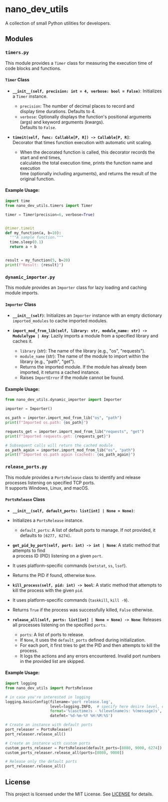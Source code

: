 # nano_dev_utils

A collection of small Python utilities for developers.

## Modules

### `timers.py`

This module provides a `Timer` class for measuring the execution time of code blocks and functions.

#### `Timer` Class

* **`__init__(self, precision: int = 4, verbose: bool = False)`**: Initializes a `Timer` instance.
    * `precision`: The number of decimal places to record and    
       display time durations. Defaults to 4.
    * `verbose`: Optionally displays the function's positional arguments (args) and keyword arguments (kwargs).       
       Defaults to `False`.

* **`timeit(self, func: Callable[P, R]) -> Callable[P, R]`**:   
      Decorator that times function execution with automatic unit scaling.   
    * When the decorated function is called, this decorator records the start and end times,   
      calculates the total execution time, prints the function name and execution    
      time (optionally including arguments), and returns the result of the original function.

#### Example Usage:

```python
import time
from nano_dev_utils.timers import Timer

timer = Timer(precision=6, verbose=True)


@timer.timeit
def my_function(a, b=10):
  """A sample function."""
  time.sleep(0.1)
  return a + b


result = my_function(5, b=20)
print(f"Result: {result}")
```

### `dynamic_importer.py`

This module provides an `Importer` class for lazy loading and caching module imports.

#### `Importer` Class

* **`__init__(self)`**: Initializes an `Importer` instance with an empty dictionary `imported_modules` to cache imported modules.

* **`import_mod_from_lib(self, library: str, module_name: str) -> ModuleType | Any`**: Lazily imports a module from a specified library and caches it.
    * `library` (str): The name of the library (e.g., "os", "requests").
    * `module_name` (str): The name of the module to import within the library (e.g., "path", "get").
    * Returns the imported module. If the module has already been imported, it returns a cached instance.
    * Raises `ImportError` if the module cannot be found.

#### Example Usage:

```python
from nano_dev_utils.dynamic_importer import Importer

importer = Importer()

os_path = importer.import_mod_from_lib("os", "path")
print(f"Imported os.path: {os_path}")

requests_get = importer.import_mod_from_lib("requests", "get")
print(f"Imported requests.get: {requests_get}")

# Subsequent calls will return the cached module
os_path_again = importer.import_mod_from_lib("os", "path")
print(f"Imported os.path again (cached): {os_path_again}")
```

### `release_ports.py`

This module provides a `PortsRelease` class to identify and release processes 
listening on specified TCP ports.    
It supports Windows, Linux, and macOS.

#### `PortsRelease` Class

* **`__init__(self, default_ports: list[int] | None = None)`**: 
* Initializes a `PortsRelease` instance.
    * `default_ports`: A list of default ports to manage. If not provided, it defaults to `[6277, 6274]`.

* **`get_pid_by_port(self, port: int) -> int | None`**: A static method that attempts to find   
     a process ID (PID) listening on a given `port`.       
*    It uses platform-specific commands (`netstat`, `ss`, `lsof`).       
*    Returns the PID if found, otherwise `None`.    

* **`kill_process(self, pid: int) -> bool`**: A static method that attempts to kill the process 
  with the given `pid`.   
* It uses platform-specific commands (`taskkill`, `kill -9`). 
* Returns `True` if the process was successfully killed, `False` otherwise. 

* **`release_all(self, ports: list[int] | None = None) -> None`**: Releases all processes listening on the specified `ports`.   
    * `ports`: A list of ports to release.   
    * If `None`, it uses the `default_ports` defined during initialization.   
    * For each port, it first tries to get the PID and then attempts to kill the process.       
    * It logs the actions and any errors encountered. Invalid port numbers in the provided list are skipped.

#### Example Usage:

```python
import logging
from nano_dev_utils import PortsRelease

# in case you're interested in logging 
logging.basicConfig(filename='port release.log',
                    level=logging.INFO,  # specify here desire level, e.g. DEBUG etc.
                    format='%(asctime)s - %(levelname)s: %(message)s',
                    datefmt='%d-%m-%Y %H:%M:%S')

# Create an instance with default ports
port_releaser = PortsRelease()
port_releaser.release_all()

# Create an instance with custom ports
custom_ports_releaser = PortsRelease(default_ports=[8080, 9000, 6274])
custom_ports_releaser.release_all(ports=[8080, 9000])

# Release only the default ports
port_releaser.release_all()
```

## License
This project is licensed under the MIT License. 
See [LICENSE](https://github.com/yaronday/nano_dev_utils/blob/master/README.md) for details.